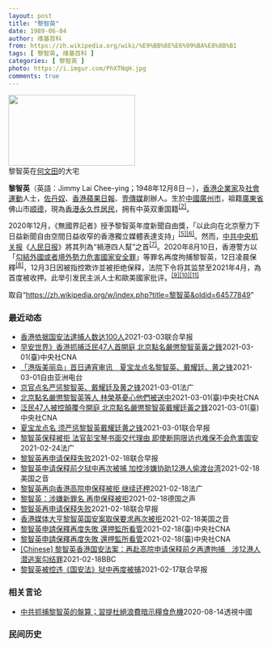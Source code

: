 ```yaml
---
layout: post
title: "黎智英"
date: 1989-06-04
author: 维基百科
from: https://zh.wikipedia.org/wiki/%E9%BB%8E%E6%99%BA%E8%8B%B1
tags: [ 黎智英, 维基百科 ]
categories: [ 黎智英 ]
photo: https://i.imgur.com/PhXTNqH.jpg
comments: true
---
```

<div class="mw-parser-output"><div id="noteTA-3146cf78" class="noteTA"><div class="noteTA-group"><div data-noteta-group-source="module" data-noteta-group="IT"></div></div><div class="noteTA-local"><div data-noteta-code="zh:巧克力; zh-tw:巧克力; zh-hk:朱古力; zh-cn:巧克力;"></div><div data-noteta-code="zh-tw:黑道; zh-hk:黑社會; zh-cn:黑社会;"></div><div data-noteta-code="zh-tw:飯店; zh-hk:酒店; zh-cn:饭店;"></div><div data-noteta-code="zh-tw:伍佛維茲; zh-hk:沃夫維茲 ;zh-cn:沃尔福威茨;"></div></div></div>

<div class="thumb tright"><div class="thumbinner" style="width:252px;"><a href="/wiki/File:Jimmy_Lai_Chee-ying_home_in_Ho_Man_Tin_20200418.png" class="image"><img alt="" src="//upload.wikimedia.org/wikipedia/commons/thumb/9/9f/Jimmy_Lai_Chee-ying_home_in_Ho_Man_Tin_20200418.png/250px-Jimmy_Lai_Chee-ying_home_in_Ho_Man_Tin_20200418.png" decoding="async" width="250" height="140" class="thumbimage" srcset="//upload.wikimedia.org/wikipedia/commons/thumb/9/9f/Jimmy_Lai_Chee-ying_home_in_Ho_Man_Tin_20200418.png/375px-Jimmy_Lai_Chee-ying_home_in_Ho_Man_Tin_20200418.png 1.5x, //upload.wikimedia.org/wikipedia/commons/thumb/9/9f/Jimmy_Lai_Chee-ying_home_in_Ho_Man_Tin_20200418.png/500px-Jimmy_Lai_Chee-ying_home_in_Ho_Man_Tin_20200418.png 2x" data-file-width="861" data-file-height="481"></a>  <div class="thumbcaption"><div class="magnify"><a href="/wiki/File:Jimmy_Lai_Chee-ying_home_in_Ho_Man_Tin_20200418.png" class="internal" title="放大"></a></div>黎智英在<a href="/wiki/%E4%BD%95%E6%96%87%E7%94%B0" title="何文田">何文田</a>的大宅</div></div></div>
<p><b>黎智英</b>（英語：<span lang="en">Jimmy Lai Chee-ying</span>；1948年12月8日<span class="useeditintro" title="Template:BLP editintro">－</span>），<a href="/wiki/%E9%A6%99%E6%B8%AF" title="香港">香港</a><a href="/wiki/%E4%BC%81%E4%B8%9A%E5%AE%B6" title="企业家">企業家</a>及<a href="/wiki/%E7%A4%BE%E6%9C%83%E9%81%8B%E5%8B%95" title="社會運動">社會運動</a>人士，<a href="/wiki/%E4%BD%90%E4%B8%B9%E5%A5%B4" title="佐丹奴">佐丹奴</a>、<a href="/wiki/%E8%98%8B%E6%9E%9C%E6%97%A5%E5%A0%B1_(%E9%A6%99%E6%B8%AF)" title="蘋果日報 (香港)">香港蘋果日報</a>、<a href="/wiki/%E5%A3%B9%E5%82%B3%E5%AA%92" title="壹傳媒">壹傳媒</a>創辦人。生於<a href="/wiki/%E4%B8%AD%E8%8F%AF%E6%B0%91%E5%9C%8B_(%E5%A4%A7%E9%99%B8%E6%99%82%E6%9C%9F)" class="mw-redirect" title="中華民國 (大陸時期)">中國</a><a href="/wiki/%E5%BB%A3%E5%B7%9E%E5%B8%82_(%E4%B8%AD%E8%8F%AF%E6%B0%91%E5%9C%8B)" title="廣州市 (中華民國)">廣州市</a>，祖籍<a href="/wiki/%E5%BB%A3%E6%9D%B1%E7%9C%81_(%E4%B8%AD%E8%8F%AF%E6%B0%91%E5%9C%8B)" title="廣東省 (中華民國)">廣東省</a>佛山市<a href="/wiki/%E9%A1%BA%E5%BE%B7" class="mw-redirect" title="顺德">顺德</a>，現為<a href="/wiki/%E9%A6%99%E6%B8%AF%E5%B1%85%E6%B0%91#永久性居民" title="香港居民">香港永久性居民</a>，拥有中英双重国籍<sup id="cite_ref-a1_3-2" class="reference"><a href="#cite_note-a1-3">[2]</a></sup>。
</p><p>2020年12月，《無國界記者》授予黎智英年度新聞自由獎，「以此向在北京壓力下日益新聞自由空間日益收窄的香港獨立媒體表達支持」<sup id="cite_ref-7" class="reference"><a href="#cite_note-7">[5]</a></sup><sup id="cite_ref-8" class="reference"><a href="#cite_note-8">[6]</a></sup>。然而，<a href="/wiki/%E4%B8%AD%E5%85%B1%E4%B8%AD%E5%A4%AE%E6%9C%BA%E5%85%B3%E6%8A%A5" title="中共中央机关报">中共中央机关报</a>《<a href="/wiki/%E4%BA%BA%E6%B0%91%E6%97%A5%E6%8A%A5" title="人民日报">人民日报</a>》將其列為“禍港四人幫”之首<sup id="cite_ref-9" class="reference"><a href="#cite_note-9">[7]</a></sup>。2020年8月10日，香港警方以「<a href="/wiki/%E4%B8%AD%E8%8F%AF%E4%BA%BA%E6%B0%91%E5%85%B1%E5%92%8C%E5%9C%8B%E9%A6%99%E6%B8%AF%E7%89%B9%E5%88%A5%E8%A1%8C%E6%94%BF%E5%8D%80%E7%B6%AD%E8%AD%B7%E5%9C%8B%E5%AE%B6%E5%AE%89%E5%85%A8%E6%B3%95" title="中華人民共和國香港特別行政區維護國家安全法">勾結外國或者境外勢力危害國家安全罪</a>」等罪名再度拘捕黎智英，12日凌晨保釋<sup id="cite_ref-10" class="reference"><a href="#cite_note-10">[8]</a></sup>，12月3日因被指控欺诈並被拒绝保释，法院下令将其监禁至2021年4月，為首度被收押。此举引发民主派人士和歐美國家批评。<sup id="cite_ref-11" class="reference"><a href="#cite_note-11">[9]</a></sup><sup id="cite_ref-12" class="reference"><a href="#cite_note-12">[10]</a></sup><sup id="cite_ref-over100_13-0" class="reference"><a href="#cite_note-over100-13">[11]</a></sup>
</p>
</div><noscript><img src="//zh.wikipedia.org/wiki/Special:CentralAutoLogin/start?type=1x1" alt="" title="" width="1" height="1" style="border: none; position: absolute;"></noscript>
<div class="printfooter">取自“<a dir="ltr" href="https://zh.wikipedia.org/w/index.php?title=黎智英&amp;oldid=64577849">https://zh.wikipedia.org/w/index.php?title=黎智英&amp;oldid=64577849</a>”</div><div id="recent-news"><h3>最近动态</h3><ul><li><a href="https://nodebe4.github.io/waimei/2021-03-03/%E9%A6%99%E6%B8%AF%E4%BE%9D%E6%8D%AE%E5%9B%BD%E5%AE%89%E6%B3%95%E9%80%AE%E6%8D%95%E4%BA%BA%E6%95%B0%E8%BE%BE100%E4%BA%BA" title="香港依据国安法逮捕人数达100人—— 苹果日报创办人黎智英去年8月被拘后，警察在壹传媒总部外守卫。（路透社档案照） 彭博社引述据香港《东方日报》报道称，警方逮捕了一位前媒体高管，使得在香港国安法...">香港依据国安法逮捕人数达100人</a><time>2021-03-03</time><a class="tag">联合早报</a></li>
<li><a href="https://nodebe4.github.io/waimei/2021-03-01/%E6%97%A9%E5%AE%89%E4%B8%96%E7%95%8C-%E9%A6%99%E6%B8%AF%E6%8A%93%E6%8D%95%E6%B3%9B%E6%B0%9147%E4%BA%BA%E9%A6%96%E9%96%8B%E5%BA%AD-%E5%8C%97%E4%BA%AC%E9%BB%9E%E5%90%8D%E5%9A%B4%E6%87%B2%E9%BB%8E%E6%99%BA%E8%8B%B1%E9%BB%83%E4%B9%8B%E9%8B%92" title="早安世界》香港抓捕泛民47人首開庭 北京點名嚴懲黎智英黃之鋒—— 香港47名泛民主派人士被控「串謀顛覆國家政權罪」，1日上午在西九龍裁判法院首次出庭，場外大批市民聚集要求港府「釋放政治犯」。（共...">早安世界》香港抓捕泛民47人首開庭 北京點名嚴懲黎智英黃之鋒</a><time>2021-03-01</time><a class="tag">(臺)中央社CNA</a></li>
<li><a href="https://nodebe4.github.io/waimei/2021-03-01/%E6%B8%AF%E7%89%88%E7%BE%8E%E4%B8%BD%E5%B2%9B-%E9%A6%96%E6%97%A5%E9%80%9A%E5%AE%B5%E5%AE%A1%E8%AE%AF-%E5%A4%8F%E5%AE%9D%E9%BE%99%E7%82%B9%E5%90%8D%E9%BB%8E%E6%99%BA%E8%8B%B1-%E6%88%B4%E8%80%80%E5%BB%B7-%E9%BB%84%E4%B9%8B%E9%94%8B" title="「港版美丽岛」首日通宵审讯　夏宝龙点名黎智英、戴耀廷、黄之锋—— 香港47名泛民参加初选被控「串谋颠覆国家政权罪」，周一（3月1日）首度开庭，聆讯逾14小时后，法官以有人体力不支宣布暂停聆讯，据...">「港版美丽岛」首日通宵审讯　夏宝龙点名黎智英、戴耀廷、黄之锋</a><time>2021-03-01</time><a class="tag">自由亚洲电台</a></li>
<li><a href="https://nodebe4.github.io/waimei/2021-03-01/%E4%BA%AC%E5%AE%98%E7%82%B9%E5%90%8D%E4%B8%A5%E6%83%A9%E9%BB%8E%E6%99%BA%E8%8B%B1-%E6%88%B4%E8%80%80%E5%BB%B7%E5%8F%8A%E9%BB%84%E4%B9%8B%E9%94%8B" title="京官点名严惩黎智英、戴耀廷及黄之锋—— 01/03/2021 - 11:17 负责香港事务的国务院港澳事务办公室主任夏宝龙上周在一个重申爱国者治港的研讨会上表明，不能容许「反中乱港分子」染指香港...">京官点名严惩黎智英、戴耀廷及黄之锋</a><time>2021-03-01</time><a class="tag">法广</a></li>
<li><a href="https://nodebe4.github.io/waimei/2021-03-01/%E5%8C%97%E4%BA%AC%E9%BB%9E%E5%90%8D%E5%9A%B4%E6%87%B2%E9%BB%8E%E6%99%BA%E8%8B%B1%E7%AD%89%E4%BA%BA-%E6%9E%97%E6%A6%AE%E5%9F%BA%E6%86%82%E5%BF%83%E4%BB%96%E5%80%91%E8%A2%AB%E9%80%81%E4%B8%AD" title="北京點名嚴懲黎智英等人 林榮基憂心他們被送中—— （中央社記者賴言曦台北1日電）香港警察起訴47名民主派人士之際，港媒又披露中國國務院港澳事務辦公室主任夏寶龍日前點名嚴懲「反中亂港份子」黎智英等...">北京點名嚴懲黎智英等人 林榮基憂心他們被送中</a><time>2021-03-01</time><a class="tag">(臺)中央社CNA</a></li>
<li><a href="https://nodebe4.github.io/waimei/2021-03-01/%E6%B3%9B%E6%B0%9147%E4%BA%BA%E8%A2%AB%E6%8E%A7%E9%A1%9B%E8%A6%86%E4%BB%8A%E9%96%8B%E5%BA%AD-%E5%8C%97%E4%BA%AC%E9%BB%9E%E5%90%8D%E5%9A%B4%E6%87%B2%E9%BB%8E%E6%99%BA%E8%8B%B1%E6%88%B4%E8%80%80%E5%BB%B7%E9%BB%83%E4%B9%8B%E9%8B%92" title="泛民47人被控顛覆今開庭 北京點名嚴懲黎智英戴耀廷黃之鋒—— 港媒1日披露，中國港澳辦主任夏寶龍稍早前在一場會議中，點名嚴懲「反中亂港分子」黎智英（右）、戴耀廷及黃之鋒。圖為黎智英2月18日申請...">泛民47人被控顛覆今開庭 北京點名嚴懲黎智英戴耀廷黃之鋒</a><time>2021-03-01</time><a class="tag">(臺)中央社CNA</a></li>
<li><a href="https://nodebe4.github.io/waimei/2021-03-01/%E5%A4%8F%E5%AE%9D%E9%BE%99%E7%82%B9%E5%90%8D-%E9%A1%BB%E4%B8%A5%E6%83%A9%E9%BB%8E%E6%99%BA%E8%8B%B1%E6%88%B4%E8%80%80%E5%BB%B7%E9%BB%84%E4%B9%8B%E9%94%8B" title="夏宝龙点名 须严惩黎智英戴耀廷黄之锋—— 香港《紫荊》杂志3月号发布了中国全国政协副主席、国务院港澳办主任夏宝龙2月22日在全国港澳研究会举办的“完善一国两制制度体系，落实爱国者治港根本原则”专...">夏宝龙点名 须严惩黎智英戴耀廷黄之锋</a><time>2021-03-01</time><a class="tag">联合早报</a></li>
<li><a href="https://nodebe4.github.io/waimei/2021-02-24/%E9%BB%8E%E6%99%BA%E8%8B%B1%E4%BF%9D%E9%87%8A%E8%A2%AB%E6%8B%92-%E6%B3%95%E5%AE%98%E5%BD%AD%E5%AE%9D%E7%90%B4%E4%B9%A6%E9%9D%A2%E4%BA%A4%E4%BB%A3%E7%90%86%E7%94%B1-%E5%8D%B3%E4%BD%BF%E6%96%AD%E7%BD%91%E9%99%90%E8%AE%BF%E4%B9%9F%E9%9A%BE%E4%BF%9D%E4%B8%8D%E4%BC%9A%E5%8D%B1%E5%AE%B3%E5%9B%BD%E5%AE%89" title="黎智英保释被拒 法官彭宝琴书面交代理由 即使断网限访也难保不会危害国安—— 24/02/2021 - 09:22 一传媒创办人黎智英去年12月被控勾结外国势力，在裁判法院遭下令还柙，及后获高等法...">黎智英保释被拒 法官彭宝琴书面交代理由 即使断网限访也难保不会危害国安</a><time>2021-02-24</time><a class="tag">法广</a></li>
<li><a href="https://nodebe4.github.io/waimei/2021-02-18/%E9%BB%8E%E6%99%BA%E8%8B%B1%E5%86%8D%E7%94%B3%E8%AF%B7%E4%BF%9D%E9%87%8A%E5%A4%B1%E8%B4%A5" title="黎智英再申请保释失败—— 香港壹传媒创办人黎智英今天（18日）再到法院提出保释申请，但不被法官批准，黎智英继续被还押。 据香港《明报》报道，黎智英就欺诈罪，以及违反《香港国安法》的案件提出保释申...">黎智英再申请保释失败</a><time>2021-02-18</time><a class="tag">联合早报</a></li>
<li><a href="https://nodebe4.github.io/waimei/2021-02-18/%E9%BB%8E%E6%99%BA%E8%8B%B1%E7%94%B3%E8%AF%B7%E4%BF%9D%E9%87%8A%E5%89%8D%E5%A4%95%E7%8B%B1%E4%B8%AD%E5%86%8D%E6%AC%A1%E8%A2%AB%E6%8D%95-%E5%8A%A0%E6%8E%A7%E6%B6%89%E5%AB%8C%E5%8D%8F%E5%8A%A912%E6%B8%AF%E4%BA%BA%E5%81%B7%E6%B8%A1%E5%8F%B0%E6%B9%BE" title="黎智英申请保释前夕狱中再次被捕 加控涉嫌协助12港人偷渡台湾—— Thu, 18 Feb 2021 18:34:57 GMT 香港壹传媒创办人黎智英被控《港区国安法》”勾结罪”等罪名，2月18日...">黎智英申请保释前夕狱中再次被捕 加控涉嫌协助12港人偷渡台湾</a><time>2021-02-18</time><a class="tag">美国之音</a></li>
<li><a href="https://nodebe4.github.io/waimei/2021-02-18/%E9%BB%8E%E6%99%BA%E8%8B%B1%E5%86%8D%E5%90%91%E9%A6%99%E6%B8%AF%E9%AB%98%E9%99%A2%E7%94%B3%E4%BF%9D%E9%87%8A%E8%A2%AB%E6%8B%92-%E7%BB%A7%E7%BB%AD%E8%BF%98%E6%9F%99" title="黎智英再向香港高院申保释被拒 继续还柙—— 18/02/2021 - 15:25 香港壹传媒创办人黎智英被指违反《港区国安法》，去年12月23日获香港高等法院指定法官李运腾批准保释，港府律政司后...">黎智英再向香港高院申保释被拒 继续还柙</a><time>2021-02-18</time><a class="tag">法广</a></li>
<li><a href="https://nodebe4.github.io/waimei/2021-02-18/%E9%BB%8E%E6%99%BA%E8%8B%B1-%E6%B6%89%E5%AB%8C%E6%96%B0%E7%BD%AA%E5%90%8D-%E5%86%8D%E7%94%B3%E4%BF%9D%E9%87%8A%E8%A2%AB%E6%8B%92" title="黎智英：涉嫌新罪名 再申保释被拒—— 洪沙 （综合报道）2021-02-18T14:10:57.610Z 壹传媒创办人黎智英 （德国之声中文网）据《明报》等港媒报道，壹传媒创办人黎智英2月18日...">黎智英：涉嫌新罪名 再申保释被拒</a><time>2021-02-18</time><a class="tag">德国之声</a></li>
<li><a href="https://nodebe4.github.io/waimei/2021-02-18/%E9%BB%8E%E6%99%BA%E8%8B%B1%E5%86%8D%E7%94%B3%E8%AF%B7%E4%BF%9D%E9%87%8A%E5%A4%B1%E8%B4%A5" title="黎智英再申请保释失败—— 香港壹传媒创办人黎智英今天（18日）再到法院提出保释申请，但不被法官批准，黎智英继续被还押。 据香港《明报》报道，黎智英就欺诈罪，以及违反《香港国安法》的案件提出保释申...">黎智英再申请保释失败</a><time>2021-02-18</time><a class="tag">联合早报</a></li>
<li><a href="https://nodebe4.github.io/waimei/2021-02-18/%E9%A6%99%E6%B8%AF%E5%AA%92%E4%BD%93%E5%A4%A7%E4%BA%A8%E9%BB%8E%E6%99%BA%E8%8B%B1%E5%9B%BD%E5%AE%89%E6%A1%88%E5%8F%96%E4%BF%9D%E8%A6%81%E6%B1%82%E5%86%8D%E6%AC%A1%E8%A2%AB%E6%8B%92" title="香港媒体大亨黎智英国安案取保要求再次被拒—— Thu, 18 Feb 2021 11:04:39 GMT 香港壹傳媒創辦人黎智英2021年2月9日離開終審法院（路透社照片） 香港高等法院星期四（...">香港媒体大亨黎智英国安案取保要求再次被拒</a><time>2021-02-18</time><a class="tag">美国之音</a></li>
<li><a href="https://nodebe4.github.io/waimei/2021-02-18/%E9%BB%8E%E6%99%BA%E8%8B%B1%E7%94%B3%E8%AB%8B%E4%BF%9D%E9%87%8B%E5%86%8D%E5%BA%A6%E5%A4%B1%E6%95%97-%E9%82%84%E6%8A%BC%E7%9B%A3%E6%89%80%E7%9C%8B%E7%AE%A1" title="黎智英申請保釋再度失敗 還押監所看管—— 香港壹傳媒集團創辦人黎智英（右）先前因涉嫌詐欺及違反港區維護國安法被警方逮捕，之後被起訴，期間一直被扣押。（圖取自立場新聞） （中央社記者張謙香港18日...">黎智英申請保釋再度失敗 還押監所看管</a><time>2021-02-18</time><a class="tag">(臺)中央社CNA</a></li>
<li><a href="https://nodebe4.github.io/waimei/2021-02-18/%E9%BB%8E%E6%99%BA%E8%8B%B1%E7%94%B3%E8%AB%8B%E4%BF%9D%E9%87%8B%E5%86%8D%E5%BA%A6%E5%A4%B1%E6%95%97-%E9%82%84%E6%8A%BC%E7%9B%A3%E6%89%80%E7%9C%8B%E7%AE%A1" title="黎智英申請保釋再度失敗 還押監所看管—— （中央社記者張謙香港18日電）香港壹傳媒集團創辦人黎智英先前因涉嫌詐欺及違反港區維護國安法被警方逮捕，之後被起訴，期間一直被扣押。他今天向法庭申請保釋再...">黎智英申請保釋再度失敗  還押監所看管</a><time>2021-02-18</time><a class="tag">(臺)中央社CNA</a></li>
<li><a href="https://nodebe4.github.io/waimei/2021-02-18/Chinese-%E9%BB%8E%E6%99%BA%E8%8B%B1%E9%A6%99%E6%B8%AF%E5%9B%BD%E5%AE%89%E6%B3%95%E6%A1%88-%E5%86%8D%E8%B5%B4%E9%AB%98%E9%99%A2%E7%94%B3%E8%AF%B7%E4%BF%9D%E9%87%8A%E5%89%8D%E5%A4%95%E5%86%8D%E9%81%AD%E6%8B%98%E6%8D%95-%E6%B6%8912%E6%B8%AF%E4%BA%BA%E6%BD%9C%E9%80%83%E6%A1%88%E5%8B%BE%E7%BB%93%E7%BD%AA" title="[Chinese] 黎智英香港国安法案：再赴高院申请保释前夕再遭拘捕　涉12港人潜逃案勾结罪—— 黎智英香港国安法案：再赴高院申请保释前夕再遭拘捕　涉12港人潜逃案勾结罪 54 分钟前 图像来源...">[Chinese] 黎智英香港国安法案：再赴高院申请保释前夕再遭拘捕　涉12港人潜逃案勾结罪</a><time>2021-02-18</time><a class="tag">BBC</a></li>
<li><a href="https://nodebe4.github.io/waimei/2021-02-17/%E9%BB%8E%E6%99%BA%E8%8B%B1%E8%A2%AB%E6%8E%A7%E8%BF%9D-%E5%9B%BD%E5%AE%89%E6%B3%95-%E7%8B%B1%E4%B8%AD%E5%86%8D%E5%BA%A6%E8%A2%AB%E6%8D%95" title="黎智英被控违《国安法》狱中再度被捕—— 香港壹传媒集团创办人黎智英因违反《香港国安法》，前天（16日）据报在已被羁押的情况下再度被警方拘捕，罪名是涉嫌“串谋勾结外国或者境外势力危害国家安全”及“...">黎智英被控违《国安法》狱中再度被捕</a><time>2021-02-17</time><a class="tag">联合早报</a></li>
</ul></div><div id="open-opinion"><h3>相关言论</h3><ul><li><a href="https://nodebe4.github.io/opinion/2020-08-14/%E4%B8%AD%E5%85%B1%E6%8A%93%E6%8D%95%E9%BB%8E%E6%99%BA%E8%8B%B1%E7%9A%84%E7%9B%A4%E7%AE%97-%E7%BF%92%E6%8F%90%E6%9D%9C%E7%B5%95%E6%B5%AA%E8%B2%BB%E6%9A%97%E7%A4%BA%E7%B3%A7%E9%A3%9F%E5%8D%B1%E6%A9%9F/" title="透視中國">中共抓捕黎智英的盤算；習提杜絕浪費暗示糧食危機</a><time>2020-08-14</time><a class="tag">透視中國</a></li>
</ul></div><div id="mjls-record"><h3>民间历史</h3><ul></ul></div>
